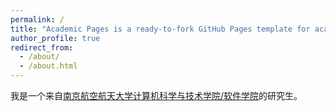 ```yaml
---
permalink: /
title: "Academic Pages is a ready-to-fork GitHub Pages template for academic personal websites"
author_profile: true
redirect_from: 
  - /about/
  - /about.html
---
```


我是一个来自[南京航空航天大学计算机科学与技术学院/软件学院](https://cs.nuaa.edu.cn/_t2321/xyjj/list.htm)的研究生。
